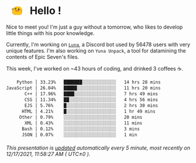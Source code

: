 <h1>   <img src="./spoink.gif" style="vertical-align:middle;" width="30px">   Hello ! </h1>

Nice to meet you! I'm just a guy without a tomorrow, who likes to develop little things with his poor knowledge.

Currently, I'm working on <a href='https://github.com/Asgarrrr/Luna'>`Luna`</a>, a Discord bot used by 56478 users with very unique features. I'm also working on `Yuna Unpack`, a tool for datamining the contents of Epic Seven's files.

This week, I've worked on ~43 hours of coding, and drinked 3 coffees ☕.

```
    Python │ 33.23%   ███████░░░░░░░░░░░░░   14 hrs 28 mins
JavaScript │ 26.04%   █████░░░░░░░░░░░░░░░   11 hrs 20 mins
       C++ │ 17.96%   ████░░░░░░░░░░░░░░░░   7 hrs 49 mins
       CSS │ 11.34%   ██░░░░░░░░░░░░░░░░░░   4 hrs 56 mins
       EJS │ 5.76%    █░░░░░░░░░░░░░░░░░░░   2 hrs 30 mins
      HTML │ 4.21%    █░░░░░░░░░░░░░░░░░░░   1 hr 49 mins
     Other │ 0.79%    ░░░░░░░░░░░░░░░░░░░░   20 mins
       XML │ 0.43%    ░░░░░░░░░░░░░░░░░░░░   11 mins
      Bash │ 0.12%    ░░░░░░░░░░░░░░░░░░░░   3 mins
      JSON │ 0.07%    ░░░░░░░░░░░░░░░░░░░░   1 min
```

###### This presentation is [updated](https://github.com/Asgarrrr) automatically every 5 minute, most recently on 12/17/2021, 11:58:27 AM ( UTC±0 ).